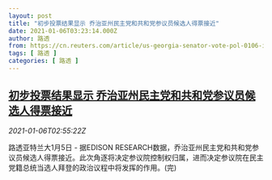 ```yaml
---
layout: post
title: "初步投票结果显示 乔治亚州民主党和共和党参议员候选人得票接近"
date: 2021-01-06T03:23:14.000Z
author: 路透
from: https://cn.reuters.com/article/us-georgia-senator-vote-pol-0106-idCNKBS29B09M
tags: [ 路透 ]
categories: [ 路透 ]
---
```

<!--1609903394000-->
[初步投票结果显示 乔治亚州民主党和共和党参议员候选人得票接近](https://cn.reuters.com/article/us-georgia-senator-vote-pol-0106-idCNKBS29B09M)
------

<div>
<div><i>2021-01-06T02:55:22Z</i></div><p>路透亚特兰大1月5日 - 据EDISON RESEARCH数据，乔治亚州民主党和共和党参议员候选人得票接近。此次角逐将决定参议院控制权归属，进而决定参议院在民主党籍总统当选人拜登的政治议程中将发挥的作用。(完)</p>
</div>
